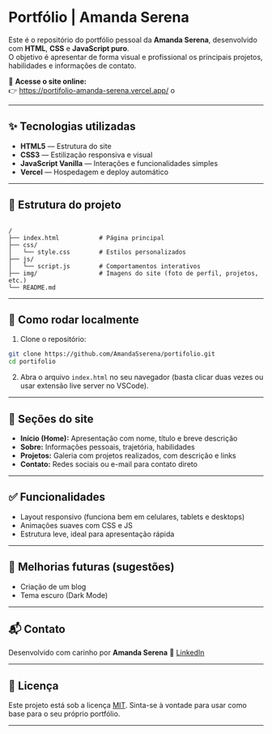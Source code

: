 # Portfólio | Amanda Serena

Este é o repositório do portfólio pessoal da **Amanda Serena**, desenvolvido com **HTML**, **CSS** e **JavaScript puro**.  
O objetivo é apresentar de forma visual e profissional os principais projetos, habilidades e informações de contato.

🔗 **Acesse o site online:**  
👉 https://portifolio-amanda-serena.vercel.app/
o

---

## ✨ Tecnologias utilizadas

- **HTML5** — Estrutura do site
- **CSS3** — Estilização responsiva e visual
- **JavaScript Vanilla** — Interações e funcionalidades simples
- **Vercel** — Hospedagem e deploy automático

---

## 📁 Estrutura do projeto

```

/
├── index.html           # Página principal
├── css/
│   └── style.css        # Estilos personalizados
├── js/
│   └── script.js        # Comportamentos interativos
├── img/                 # Imagens do site (foto de perfil, projetos, etc.)
└── README.md

````

---

## 🚀 Como rodar localmente

1. Clone o repositório:
```bash
git clone https://github.com/AmandaSserena/portifolio.git
cd portifolio
````

2. Abra o arquivo `index.html` no seu navegador (basta clicar duas vezes ou usar extensão live server no VSCode).

---

## 🧠 Seções do site

* **Início (Home):** Apresentação com nome, título e breve descrição
* **Sobre:** Informações pessoais, trajetória, habilidades
* **Projetos:** Galeria com projetos realizados, com descrição e links
* **Contato:** Redes sociais ou e-mail para contato direto

---

## ✅ Funcionalidades

* Layout responsivo (funciona bem em celulares, tablets e desktops)
* Animações suaves com CSS e JS
* Estrutura leve, ideal para apresentação rápida

---

## 📌 Melhorias futuras (sugestões)

* Criação de um blog
* Tema escuro (Dark Mode)



---

## 📬 Contato

Desenvolvido com carinho por **Amanda Serena**
🔗 [LinkedIn](https://www.linkedin.com/in/amanda-serena-53aa73264/)

---

## 🧾 Licença

Este projeto está sob a licença [MIT](LICENSE).
Sinta-se à vontade para usar como base para o seu próprio portfólio.

---



